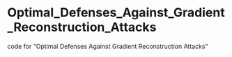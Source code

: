 # Optimal_Defenses_Against_Gradient_Reconstruction_Attacks
code for "Optimal Defenses Against Gradient Reconstruction Attacks"
